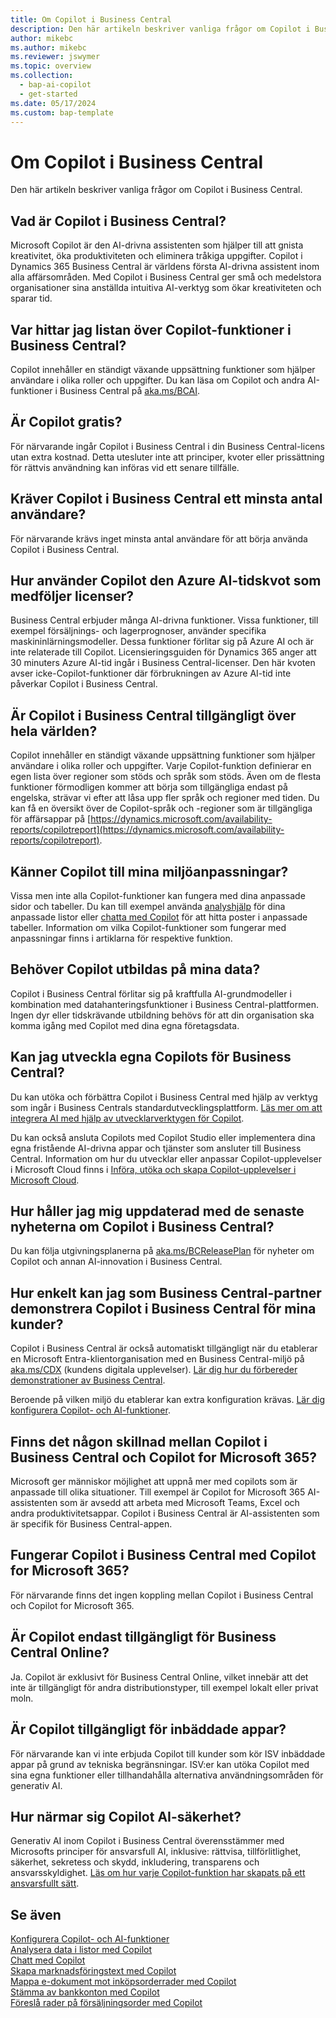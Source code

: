 ```yaml
---
title: Om Copilot i Business Central
description: Den här artikeln beskriver vanliga frågor om Copilot i Business Central.
author: mikebc
ms.author: mikebc
ms.reviewer: jswymer
ms.topic: overview
ms.collection:
  - bap-ai-copilot
  - get-started
ms.date: 05/17/2024
ms.custom: bap-template
---
```


# <a name="about-copilot-in-business-central"></a>Om Copilot i Business Central

Den här artikeln beskriver vanliga frågor om Copilot i Business Central.

## <a name="what-is-copilot-in-business-central"></a>Vad är Copilot i Business Central?

Microsoft Copilot är den AI-drivna assistenten som hjälper till att gnista kreativitet, öka produktiviteten och eliminera tråkiga uppgifter. Copilot i Dynamics 365 Business Central är världens första AI-drivna assistent inom alla affärsområden. Med Copilot i Business Central ger små och medelstora organisationer sina anställda intuitiva AI-verktyg som ökar kreativiteten och sparar tid.

## <a name="where-can-i-find-the-list-of-copilot-features-in-business-central"></a>Var hittar jag listan över Copilot-funktioner i Business Central?

Copilot innehåller en ständigt växande uppsättning funktioner som hjälper användare i olika roller och uppgifter. Du kan läsa om Copilot och andra AI-funktioner i Business Central på [aka.ms/BCAI](https://aka.ms/BCAI). 

## <a name="is-copilot-free"></a>Är Copilot gratis?

För närvarande ingår Copilot i Business Central i din Business Central-licens utan extra kostnad. Detta utesluter inte att principer, kvoter eller prissättning för rättvis användning kan införas vid ett senare tillfälle.

## <a name="does-copilot-in-business-central-require-a-minimum-number-of-users"></a>Kräver Copilot i Business Central ett minsta antal användare?

För närvarande krävs inget minsta antal användare för att börja använda Copilot i Business Central.

## <a name="how-does-copilot-use-the-azure-ai-time-quota-that-comes-with-licenses"></a>Hur använder Copilot den Azure AI-tidskvot som medföljer licenser?

Business Central erbjuder många AI-drivna funktioner. Vissa funktioner, till exempel försäljnings- och lagerprognoser, använder specifika maskininlärningsmodeller. Dessa funktioner förlitar sig på Azure AI och är inte relaterade till Copilot. Licensieringsguiden för Dynamics 365 anger att 30 minuters Azure AI-tid ingår i Business Central-licenser. Den här kvoten avser icke-Copilot-funktioner där förbrukningen av Azure AI-tid inte påverkar Copilot i Business Central.

## <a name="is-copilot-in-business-central-available-worldwide"></a>Är Copilot i Business Central tillgängligt över hela världen?

Copilot innehåller en ständigt växande uppsättning funktioner som hjälper användare i olika roller och uppgifter. Varje Copilot-funktion definierar en egen lista över regioner som stöds och språk som stöds. Även om de flesta funktioner förmodligen kommer att börja som tillgängliga endast på engelska, strävar vi efter att låsa upp fler språk och regioner med tiden. Du kan få en översikt över de Copilot-språk och -regioner som är tillgängliga för affärsappar på [https://dynamics.microsoft.com/availability-reports/copilotreport](https://dynamics.microsoft.com/availability-reports/copilotreport).

## <a name="is-copilot-aware-of-my-environment-customizations"></a>Känner Copilot till mina miljöanpassningar?

Vissa men inte alla Copilot-funktioner kan fungera med dina anpassade sidor och tabeller. Du kan till exempel använda [analyshjälp](analysis-assist.md) för dina anpassade listor eller [chatta med Copilot](chat-with-copilot.md) för att hitta poster i anpassade tabeller. Information om vilka Copilot-funktioner som fungerar med anpassningar finns i artiklarna för respektive funktion.

## <a name="does-copilot-need-to-be-trained-on-my-data"></a>Behöver Copilot utbildas på mina data?

Copilot i Business Central förlitar sig på kraftfulla AI-grundmodeller i kombination med datahanteringsfunktioner i Business Central-plattformen. Ingen dyr eller tidskrävande utbildning behövs för att din organisation ska komma igång med Copilot med dina egna företagsdata.

## <a name="can-i-develop-my-own-copilots-for-business-central"></a>Kan jag utveckla egna Copilots för Business Central?

Du kan utöka och förbättra Copilot i Business Central med hjälp av verktyg som ingår i Business Centrals standardutvecklingsplattform. [Läs mer om att integrera AI med hjälp av utvecklarverktygen för Copilot](/dynamics365/business-central/dev-itpro/developer/ai-integration-landing-page).

Du kan också ansluta Copilots med Copilot Studio eller implementera dina egna fristående AI-drivna appar och tjänster som ansluter till Business Central. Information om hur du utvecklar eller anpassar Copilot-upplevelser i Microsoft Cloud finns i [Införa, utöka och skapa Copilot-upplevelser i Microsoft Cloud](/microsoft-cloud/dev/copilot/overview).

## <a name="how-do-i-keep-up-with-the-latest-news-about-copilot-in-business-central"></a>Hur håller jag mig uppdaterad med de senaste nyheterna om Copilot i Business Central?

Du kan följa utgivningsplanerna på [aka.ms/BCReleasePlan](https://aka.ms/BCReleasePlan) för nyheter om Copilot och annan AI-innovation i Business Central.

## <a name="as-a-business-central-partner-how-easily-can-i-demonstrate-copilot-in-business-central-to-my-customers"></a>Hur enkelt kan jag som Business Central-partner demonstrera Copilot i Business Central för mina kunder?

Copilot i Business Central är också automatiskt tillgängligt när du etablerar en Microsoft Entra-klientorganisation med en Business Central-miljö på [aka.ms/CDX](https://aka.ms/CDX) (kundens digitala upplevelser). [Lär dig hur du förbereder demonstrationer av Business Central](/dynamics365/business-central/dev-itpro/administration/demo-environment).  

Beroende på vilken miljö du etablerar kan extra konfiguration krävas. [Lär dig konfigurera Copilot- och AI-funktioner](/dynamics365/business-central/enable-ai).

## <a name="is-there-a-difference-between-copilot-in-business-central-and-copilot-for-microsoft-365"></a>Finns det någon skillnad mellan Copilot i Business Central och Copilot for Microsoft 365?

Microsoft ger människor möjlighet att uppnå mer med copilots som är anpassade till olika situationer. Till exempel är Copilot for Microsoft 365 AI-assistenten som är avsedd att arbeta med Microsoft Teams, Excel och andra produktivitetsappar. Copilot i Business Central är AI-assistenten som är specifik för Business Central-appen.

## <a name="does-copilot-in-business-central-work-with-copilot-for-microsoft-365"></a>Fungerar Copilot i Business Central med Copilot for Microsoft 365?

För närvarande finns det ingen koppling mellan Copilot i Business Central och Copilot for Microsoft 365.

## <a name="is-copilot-available-for-business-central-online-only"></a>Är Copilot endast tillgängligt för Business Central Online?

Ja. Copilot är exklusivt för Business Central Online, vilket innebär att det inte är tillgängligt för andra distributionstyper, till exempel lokalt eller privat moln.

## <a name="is-copilot-available-to-embed-applications"></a>Är Copilot tillgängligt för inbäddade appar?

För närvarande kan vi inte erbjuda Copilot till kunder som kör ISV inbäddade appar på grund av tekniska begränsningar. ISV:er kan utöka Copilot med sina egna funktioner eller tillhandahålla alternativa användningsområden för generativ AI.

## <a name="how-does-copilot-approach-ai-safety"></a>Hur närmar sig Copilot AI-säkerhet?

Generativ AI inom Copilot i Business Central överensstämmer med Microsofts principer för ansvarsfull AI, inklusive: rättvisa, tillförlitlighet, säkerhet, sekretess och skydd, inkludering, transparens och ansvarsskyldighet. [Läs om hur varje Copilot-funktion har skapats på ett ansvarsfullt sätt](responsible-ai-overview.md).

## <a name="see-also"></a>Se även

[Konfigurera Copilot- och AI-funktioner](enable-ai.md)  
[Analysera data i listor med Copilot](analysis-assist.md)  
[Chatt med Copilot](chat-with-copilot.md)  
[Skapa marknadsföringstext med Copilot](item-marketing-text.md)  
[Mappa e-dokument mot inköpsorderrader med Copilot](map-edocuments-with-copilot.md)  
[Stämma av bankkonton med Copilot](bank-reconciliation-with-copilot.md)  
[Föreslå rader på försäljningsorder med Copilot](sales-suggest-sales-lines-with-copilot.md)  
